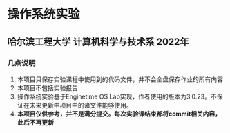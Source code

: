 # 操作系统实验

## 哈尔滨工程大学 计算机科学与技术系 2022年

### 几点说明

1. 本项目只保存实验课程中使用到的代码文件，并不会全盘保存作业的所有内容
2. 本项目不包括实验报告
3. 操作系统实验基于Enginetime OS Lab实现，作者使用的版本为3.0.23。不保证在未来更新中项目中的诸文件能够使用。  
4. **本项目仅供参考，并不是满分提交。每次实验课结束都将commit相关内容，此后不再更新**  

